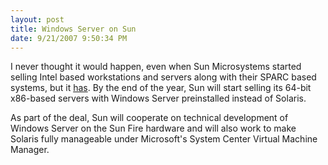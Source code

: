 ```yaml
---
layout: post
title: Windows Server on Sun
date: 9/21/2007 9:50:34 PM
---
```


I never thought it would happen, even when Sun Microsystems started selling Intel based workstations and servers along with their SPARC based systems, but it [has](http://www.computerworld.com/action/article.do?command=printArticleBasic&articleId=9035979). By the end of the year, Sun will start selling its 64-bit x86-based servers with Windows Server preinstalled instead of Solaris.

As part of the deal, Sun will cooperate on technical development of Windows Server on the Sun Fire hardware and will also work to make Solaris fully manageable under Microsoft's System Center Virtual Machine Manager.
